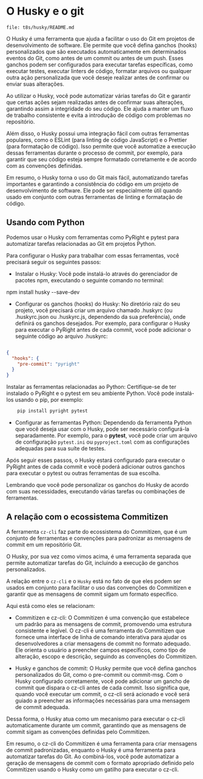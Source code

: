 # O Husky e o git

`file: t8s/husky/README.md`

O Husky é uma ferramenta que ajuda a facilitar o uso do Git em projetos de desenvolvimento de software. Ele permite que você defina ganchos (hooks) personalizados que são executados automaticamente em determinados eventos do Git, como antes de um commit ou antes de um push. Esses ganchos podem ser configurados para executar tarefas específicas, como executar testes, executar linters de código, formatar arquivos ou qualquer outra ação personalizada que você deseje realizar antes de confirmar ou enviar suas alterações.

Ao utilizar o Husky, você pode automatizar várias tarefas do Git e garantir que certas ações sejam realizadas antes de confirmar suas alterações, garantindo assim a integridade do seu código. Ele ajuda a manter um fluxo de trabalho consistente e evita a introdução de código com problemas no repositório.

Além disso, o Husky possui uma integração fácil com outras ferramentas populares, como o ESLint (para linting de código JavaScript) e o Prettier (para formatação de código). Isso permite que você automatize a execução dessas ferramentas durante o processo de commit, por exemplo, para garantir que seu código esteja sempre formatado corretamente e de acordo com as convenções definidas.

Em resumo, o Husky torna o uso do Git mais fácil, automatizando tarefas importantes e garantindo a consistência do código em um projeto de desenvolvimento de software. Ele pode ser especialmente útil quando usado em conjunto com outras ferramentas de linting e formatação de código.

## Usando com Python

Podemos usar o Husky com ferramentas como PyRight e pytest para automatizar tarefas relacionadas ao Git em projetos Python.

Para configurar o Husky para trabalhar com essas ferramentas, você precisará seguir os seguintes passos:

- Instalar o Husky: Você pode instalá-lo através do gerenciador de pacotes npm, executando o seguinte comando no terminal:

npm install husky --save-dev

- Configurar os ganchos (hooks) do Husky: No diretório raiz do seu projeto, você precisará criar um arquivo chamado .huskyrc (ou .huskyrc.json ou .huskyrc.js, dependendo da sua preferência), onde definirá os ganchos desejados. Por exemplo, para configurar o Husky para executar o PyRight antes de cada commit, você pode adicionar o seguinte código ao arquivo .huskyrc:

```json

{
  "hooks": {
    "pre-commit": "pyright"
  }
}
```

Instalar as ferramentas relacionadas ao Python: Certifique-se de ter instalado o PyRight e o pytest em seu ambiente Python. Você pode instalá-los usando o pip, por exemplo:

```bash
    pip install pyright pytest
```

- Configurar as ferramentas Python: Dependendo da ferramenta Python que você deseja usar com o Husky, pode ser necessário configurá-la separadamente. Por exemplo, para o **pytest**, você pode criar um arquivo de configuração `pytest.ini` ou `pyproject.toml` com as configurações adequadas para sua suíte de testes.

Após seguir esses passos, o Husky estará configurado para executar o PyRight antes de cada commit e você poderá adicionar outros ganchos para executar o pytest ou outras ferramentas de sua escolha.

Lembrando que você pode personalizar os ganchos do Husky de acordo com suas necessidades, executando várias tarefas ou combinações de ferramentas.

## A relação com o ecossistema Commitizen

A ferramenta `cz-cli` faz parte do ecossistema do Commitizen, que é um conjunto de ferramentas e convenções para padronizar as mensagens de commit em um repositório Git. 

O Husky, por sua vez como vimos acima, é uma ferramenta separada que permite automatizar tarefas do Git, incluindo a execução de ganchos personalizados.

A relação entre o `cz-cli` e o `Husky` está no fato de que eles podem ser usados em conjunto para facilitar o uso das convenções do Commitizen e garantir que as mensagens de commit sigam um formato específico.

Aqui está como eles se relacionam:

- Commitizen e cz-cli: O Commitizen é uma convenção que estabelece um padrão para as mensagens de commit, promovendo uma estrutura consistente e legível. O cz-cli é uma ferramenta do Commitizen que fornece uma interface de linha de comando interativa para ajudar os desenvolvedores a criar mensagens de commit no formato adequado. Ele orienta o usuário a preencher campos específicos, como tipo de alteração, escopo e descrição, seguindo as convenções do Commitizen.

- Husky e ganchos de commit: O Husky permite que você defina ganchos personalizados do Git, como o pre-commit ou commit-msg. Com o Husky configurado corretamente, você pode adicionar um gancho de commit que dispara o cz-cli antes de cada commit. Isso significa que, quando você executar um commit, o cz-cli será acionado e você será guiado a preencher as informações necessárias para uma mensagem de commit adequada.

Dessa forma, o Husky atua como um mecanismo para executar o cz-cli automaticamente durante um commit, garantindo que as mensagens de commit sigam as convenções definidas pelo Commitizen.

Em resumo, o cz-cli do Commitizen é uma ferramenta para criar mensagens de commit padronizadas, enquanto o Husky é uma ferramenta para automatizar tarefas do Git. Ao combiná-los, você pode automatizar a geração de mensagens de commit com o formato apropriado definido pelo Commitizen usando o Husky como um gatilho para executar o cz-cli.


